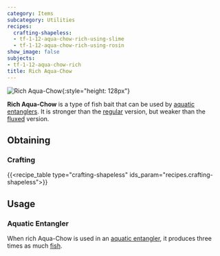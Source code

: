 ```yaml
---
category: Items
subcategory: Utilities
recipes:
  crafting-shapeless:
  - tf-1-12-aqua-chow-rich-using-slime
  - tf-1-12-aqua-chow-rich-using-rosin
show_image: false
subjects:
- tf-1-12-aqua-chow-rich
title: Rich Aqua-Chow
---
```


![Rich Aqua-Chow](/images/docs/1.12/thermal-foundation/aqua-chow-rich.png){:style="height: 128px"}


**Rich Aqua-Chow** is a type of fish bait that can be used by [aquatic
entanglers](../../thermal-expansion/aquatic-entangler/). It is stronger than the
[regular](../aqua-chow/) version, but weaker than the
[fluxed](../fluxed-aqua-chow/) version.


Obtaining
---------

### Crafting
{{<recipe_table type="crafting-shapeless" ids_param="recipes.crafting-shapeless">}}


Usage
-----

### Aquatic Entangler
When rich Aqua-Chow is used in an [aquatic entangler](../../thermal-expansion/aquatic-entangler/),
it produces three times as much [fish](https://minecraft.gamepedia.com/Fish).
